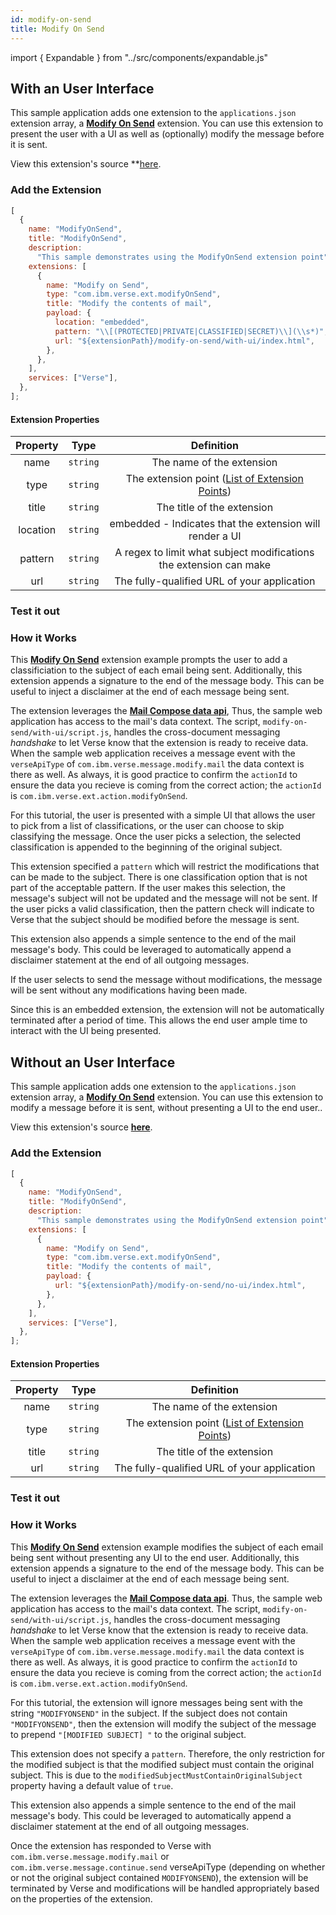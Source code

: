 ```yaml
---
id: modify-on-send
title: Modify On Send
---
```


import { Expandable } from "../src/components/expandable.js"

## With an User Interface

This sample application adds one extension to the `applications.json` extension array, a **[Modify On Send](./extension-points#modify-on-send)** extension. You can use this extension to present the user with a UI as well as (optionally) modify the message before it is sent.

View this extension's source \*\*[here](https://github.com/HCL-TECH-SOFTWARE/Verse-Extension-samples/tree/master/src/modify-on-send/with-ui).

### Add the Extension

```js
[
  {
    name: "ModifyOnSend",
    title: "ModifyOnSend",
    description:
      "This sample demonstrates using the ModifyOnSend extension point",
    extensions: [
      {
        name: "Modify on Send",
        type: "com.ibm.verse.ext.modifyOnSend",
        title: "Modify the contents of mail",
        payload: {
          location: "embedded",
          pattern: "\\[(PROTECTED|PRIVATE|CLASSIFIED|SECRET)\\](\\s*)",
          url: "${extensionPath}/modify-on-send/with-ui/index.html",
        },
      },
    ],
    services: ["Verse"],
  },
];
```

#### Extension Properties

| Property |   Type   |                              Definition                              |
| :------: | :------: | :------------------------------------------------------------------: |
|   name   | `string` |                      The name of the extension                       |
|   type   | `string` | The extension point ([List of Extension Points](./extension-points)) |
|  title   | `string` |                      The title of the extension                      |
| location | `string` |       embedded - Indicates that the extension will render a UI       |
| pattern  | `string` |  A regex to limit what subject modifications the extension can make  |
|   url    | `string` |             The fully-qualified URL of your application              |

### Test it out

<Expandable path="samples/modify-on-send-with-ui.gif" />

### How it Works

This **[Modify On Send](./extension-points#modify-on-send)** extension example prompts the user to add a classificiation to the subject of each email being sent. Additionally, this extension appends a signature to the end of the message body. This can be useful to inject a disclaimer at the end of each message being sent.

The extension leverages the **[Mail Compose data api](./extension-data-api#mail-compose)**, Thus, the sample web application has access to the mail's data context. The script, `modify-on-send/with-ui/script.js`, handles the cross-document messaging _handshake_ to let Verse know that the extension is ready to receive data. When the sample web application receives a message event with the `verseApiType` of `com.ibm.verse.message.modify.mail` the data context is there as well. As always, it is good practice to confirm the `actionId` to ensure the data you recieve is coming from the correct action; the `actionId` is `com.ibm.verse.ext.action.modifyOnSend`.

For this tutorial, the user is presented with a simple UI that allows the user to pick from a list of classifications, or the user can choose to skip classifying the message. Once the user picks a selection, the selected classification is appended to the beginning of the original subject.

This extension specified a `pattern` which will restrict the modifications that can be made to the subject. There is one classification option that is not part of the acceptable pattern. If the user makes this selection, the message's subject will not be updated and the message will not be sent. If the user picks a valid classification, then the pattern check will indicate to Verse that the subject should be modified before the message is sent.

This extension also appends a simple sentence to the end of the mail message's body. This could be leveraged to automatically append a disclaimer statement at the end of all outgoing messages.

If the user selects to send the message without modifications, the message will be sent without any modifications having been made.

Since this is an embedded extension, the extension will not be automatically terminated after a period of time. This allows the end user ample time to interact with the UI being presented.

## Without an User Interface

This sample application adds one extension to the `applications.json` extension array, a **[Modify On Send](./extension-points#modify-on-send)** extension. You can use this extension to modify a message before it is sent, without presenting a UI to the end user..

View this extension's source **[here](https://github.com/HCL-TECH-SOFTWARE/Verse-Extension-samples/tree/master/src/modify-on-send/no-ui)**.

### Add the Extension

```js
[
  {
    name: "ModifyOnSend",
    title: "ModifyOnSend",
    description:
      "This sample demonstrates using the ModifyOnSend extension point",
    extensions: [
      {
        name: "Modify on Send",
        type: "com.ibm.verse.ext.modifyOnSend",
        title: "Modify the contents of mail",
        payload: {
          url: "${extensionPath}/modify-on-send/no-ui/index.html",
        },
      },
    ],
    services: ["Verse"],
  },
];
```

#### Extension Properties

| Property |   Type   |                              Definition                              |
| :------: | :------: | :------------------------------------------------------------------: |
|   name   | `string` |                      The name of the extension                       |
|   type   | `string` | The extension point ([List of Extension Points](./extension-points)) |
|  title   | `string` |                      The title of the extension                      |
|   url    | `string` |             The fully-qualified URL of your application              |

### Test it out

<Expandable path="samples/modify-on-send-no-ui.gif" />

### How it Works

This **[Modify On Send](./extension-points#modify-on-send)** extension example modifies the subject of each email being sent without presenting any UI to the end user. Additionally, this extension appends a signature to the end of the message body. This can be useful to inject a disclaimer at the end of each message being sent.

The extension leverages the **[Mail Compose data api](./extension-data-api#mail-compose)**. Thus, the sample web application has access to the mail's data context. The script, `modify-on-send/with-ui/script.js`, handles the cross-document messaging _handshake_ to let Verse know that the extension is ready to receive data. When the sample web application receives a message event with the `verseApiType` of `com.ibm.verse.message.modify.mail` the data context is there as well. As always, it is good practice to confirm the `actionId` to ensure the data you recieve is coming from the correct action; the `actionId` is `com.ibm.verse.ext.action.modifyOnSend`.

For this tutorial, the extension will ignore messages being sent with the string `"MODIFYONSEND"` in the subject. If the subject does not contain `"MODIFYONSEND"`, then the extension will modify the subject of the message to prepend `"[MODIFIED SUBJECT] "` to the original subject.

This extension does not specify a `pattern`. Therefore, the only restriction for the modified subject is that the modified subject must contain the original subject. This is due to the `modifiedSubjectMustContainOriginalSubject` property having a default value of `true`.

This extension also appends a simple sentence to the end of the mail message's body. This could be leveraged to automatically append a disclaimer statement at the end of all outgoing messages.

Once the extension has responded to Verse with `com.ibm.verse.message.modify.mail` or `com.ibm.verse.message.continue.send` verseApiType (depending on whether or not the original subject contained `MODIFYONSEND`), the extension will be terminated by Verse and modifications will be handled appropriately based on the properties of the extension.
